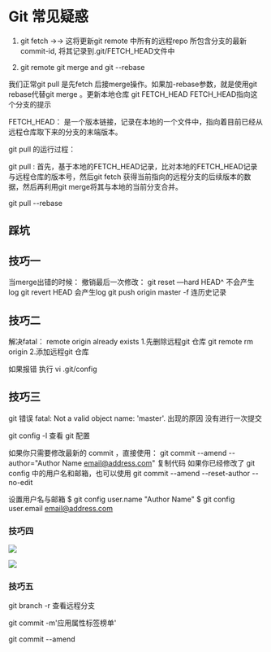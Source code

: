 # Git 常见疑惑

1. git fetch  →→ 这将更新git remote 中所有的远程repo 所包含分支的最新commit-id, 将其记录到.git/FETCH_HEAD文件中

2. git remote
git merge and git --rebase

我们正常git pull  是先fetch 后接merge操作。如果加-rebase参数，就是使用git rebase代替git merge 。更新本地仓库
git  FETCH_HEAD   FETCH_HEAD指向这个分支的提示

FETCH_HEAD： 是一个版本链接，记录在本地的一个文件中，指向着目前已经从远程仓库取下来的分支的末端版本。

git pull 的运行过程：

git pull : 首先，基于本地的FETCH_HEAD记录，比对本地的FETCH_HEAD记录与远程仓库的版本号，然后git fetch 获得当前指向的远程分支的后续版本的数据，然后再利用git merge将其与本地的当前分支合并。


git pull --rebase

## 踩坑




## 技巧一

当merge出错的时候：
撤销最后一次修改：
git reset —hard HEAD^  不会产生log
git revert HEAD  会产生log
git push origin master -f  连历史记录

## 技巧二

解决fatal： remote origin already exists 
1.先删除远程git 仓库
git remote rm origin
2.添加远程git 仓库

如果报错 执行 vi .git/config


## 技巧三

git 错误 fatal: Not a valid object name: 'master'.
出现的原因 没有进行一次提交

git config -l
查看 git 配置


如果你只需要修改最新的 commit ，直接使用：
git commit --amend --author="Author Name <email@address.com>"
复制代码
如果你已经修改了 git config 中的用户名和邮箱，也可以使用
git commit --amend --reset-author --no-edit

设置用户名与邮箱
$ git config user.name "Author Name"
$ git config user.email email@address.com


### 技巧四

![](https://tva1.sinaimg.cn/large/007S8ZIlly1gdvnuxshn5j31h00cst9a.jpg)

![](https://tva1.sinaimg.cn/large/007S8ZIlly1gdvnuu4j2zj31740limyx.jpg)

### 技巧五

git branch -r 查看远程分支

git commit -m'应用属性标签榜单'


git commit --amend